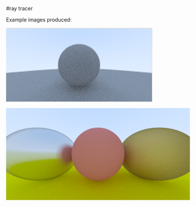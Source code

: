 #ray tracer

Example images produced:

![materials](assets/out8.jpg)

![materials](assets/fuzz1.png)
